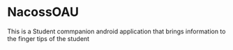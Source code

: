 # NacossOAU
This is a Student commpanion android application that brings information to the finger tips of the student
